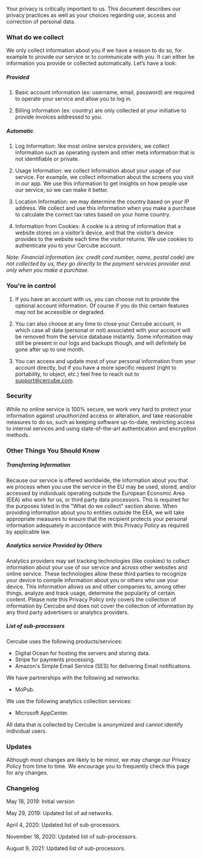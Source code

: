 Your privacy is critically important to us. This document describes our privacy practices as well as your choices regarding use, access and correction of personal data.

### What do we collect

We only collect information about you if we have a reason to do so, for example to provide our service or to communicate with you. It can either be information you provide or collected automatically. Let’s have a look:

##### Provided

1. Basic account information (ex: username, email, password) are required to operate your service and allow you to log in.

2. Billing information (ex: country) are only collected at your initiative to provide invoices addressed to you.

##### Automatic

1. Log Information: like most online service providers, we collect information such as operating system and other meta information that is not identifiable or private.

2. Usage Information: we collect information about your usage of our service. For example, we collect information about the screens you visit in our app. We use this information to get insights on how people use our service, so we can make it better.

3. Location Information: we may determine the country based on your IP address. We collect and use this information when you make a purchase to calculate the correct tax rates based on your home country.

4. Information from Cookies: A cookie is a string of information that a website stores on a visitor’s device, and that the visitor’s device provides to the website each time the visitor returns. We use cookies to authenticate you to your Cercube account.

*Note: Financial information (ex: credit card number, name, postal code) are not collected by us, they go directly to the payment services provider and only when you make a purchase.*

### You're in control

1. If you have an account with us, you can choose not to provide the optional account information. Of course if you do this certain features may not be accessible or degraded.

2. You can also choose at any time to close your Cercube account, in which case all data (personal or not) associated with your account will be removed from the service database instantly. Some information may still be present in our logs and backups though, and will definitely be gone after up to one month.

3. You can access and update most of your personal information from your account directly, but if you have a more specific request (right to portability, to object, etc.) feel free to reach out to support@cercube.com.

### Security

While no online service is 100% secure, we work very hard to protect your information against unauthorized access or alteration, and take reasonable measures to do so, such as keeping software up-to-date, restricting access to internal services and using state-of-the-art authentication and encryption methods.

### Other Things You Should Know

##### Transferring Information

Because our service is offered worldwide, the information about you that we process when you use the service in the EU may be used, stored, and/or accessed by individuals operating outside the European Economic Area (EEA) who work for us, or third party data processors. This is required for the purposes listed in the "What do we collect" section above. When providing information about you to entities outside the EEA, we will take appropriate measures to ensure that the recipient protects your personal information adequately in accordance with this Privacy Policy as required by applicable law.

##### Analytics service Provided by Others

Analytics providers may set tracking technologies (like cookies) to collect information about your use of our service and across other websites and online service. These technologies allow these third parties to recognize your device to compile information about you or others who use your device. This information allows us and other companies to, among other things, analyze and track usage, determine the popularity of certain content. Please note this Privacy Policy only covers the collection of information by Cercube and does not cover the collection of information by any third party advertisers or analytics providers.

##### List of sub-processors

Cercube uses the following products/services:

* Digital Ocean for hosting the servers and storing data.
* Stripe for payments processing.
* Amazon's Simple Email Service (SES) for delivering Email notifications.

We have partnerships with the following ad networks:

* MoPub.

We use the following analytics collection services:

* Microsoft AppCenter.

All data that is collected by Cercube is anonymized and cannot identify individual users.

### Updates

Although most changes are likely to be minor, we may change our Privacy Policy from time to time. We encourage you to frequently check this page for any changes.

### Changelog

May 18, 2019: Initial version

May 29, 2019: Updated list of ad networks.

April 4, 2020: Updated list of sub-processors.

November 18, 2020: Updated list of sub-processors.

August 9, 2021: Updated list of sub-processors.




